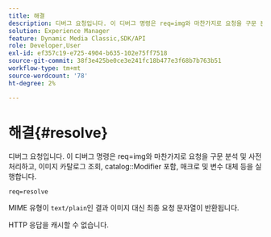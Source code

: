 ```yaml
---
title: 해결
description: 디버그 요청입니다. 이 디버그 명령은 req=img와 마찬가지로 요청을 구문 분석 및 사전 처리하고, 이미지 카탈로그 조회, 카탈로그 수정자 포함, 매크로 및 변수 대체 등을 실행합니다.
solution: Experience Manager
feature: Dynamic Media Classic,SDK/API
role: Developer,User
exl-id: ef357c19-e725-4904-b635-102e75ff7518
source-git-commit: 38f3e425be0ce3e241fc18b477e3f68b7b763b51
workflow-type: tm+mt
source-wordcount: '78'
ht-degree: 2%

---
```


# 해결{#resolve}

디버그 요청입니다. 이 디버그 명령은 req=img와 마찬가지로 요청을 구문 분석 및 사전 처리하고, 이미지 카탈로그 조회, catalog::Modifier 포함, 매크로 및 변수 대체 등을 실행합니다.

`req=resolve`

MIME 유형이 `text/plain`인 결과 이미지 대신 최종 요청 문자열이 반환됩니다.

HTTP 응답을 캐시할 수 없습니다.
